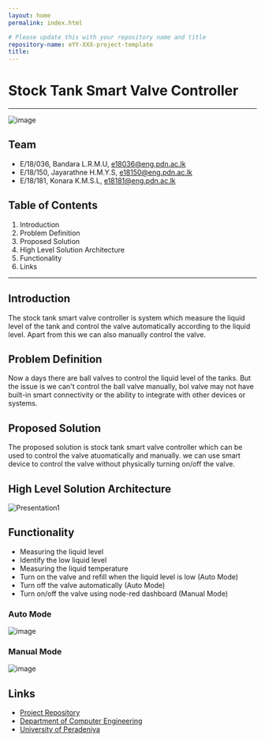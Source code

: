 ```yaml
---
layout: home
permalink: index.html

# Please update this with your repository name and title
repository-name: eYY-XXX-project-template
title:
---
```


[comment]: # "This is the standard layout for the project, but you can clean this and use your own template"

# Stock Tank Smart Valve Controller

---

![image](https://github.com/Konara98/test/assets/97779686/691d57b3-d45d-4fa8-842d-1c4211e7889c)

<!-- 
This is a sample image, to show how to add images to your page. To learn more options, please refer [this](https://projects.ce.pdn.ac.lk/docs/faq/how-to-add-an-image/)

![Sample Image](./images/sample.png)
 -->

## Team
-  E/18/036, Bandara L.R.M.U, [e18036@eng.pdn.ac.lk](mailto:name@email.com)
-  E/18/150, Jayarathne H.M.Y.S, [e18150@eng.pdn.ac.lk](mailto:name@email.com)
-  E/18/181, Konara K.M.S.L, [e18181@eng.pdn.ac.lk](mailto:name@email.com)

## Table of Contents
1. Introduction
2. Problem Definition
3. Proposed Solution
4. High Level Solution Architecture
5. Functionality
6. Links

---

## Introduction

The stock tank smart valve controller is system which measure the liquid level of the tank and control the valve automatically according to the liquid level. Apart from this we can also manually control the valve.

## Problem Definition

Now a days there are ball valves to control the liquid level of the tanks. But the issue is we can't control the ball valve manually, bol valve may not have built-in smart connectivity or the ability to integrate with other devices or systems.

## Proposed Solution

The proposed solution is stock tank smart valve controller which can be used to control the valve atuomatically and manually. we can use smart device to control the valve without physically turning on/off the valve.

## High Level Solution Architecture
![Presentation1](https://github.com/cepdnaclk/e18-co326-stock-tank-smart-valve-controller/assets/73745793/dfc54724-5604-4d91-a57b-08fa9db1eb4f)


## Functionality
- Measuring the liquid level
- Identify the low liquid level
- Measuring the liquid temperature
- Turn on the valve and refill when the liquid level is low (Auto Mode)
- Turn off the valve automatically (Auto Mode)
- Turn on/off the valve using node-red dashboard (Manual Mode)


### Auto Mode
![image](https://github.com/Konara98/test/assets/97779686/9ee67790-b36c-48d3-99c2-914bbd798f0b)

### Manual Mode
![image](https://github.com/cepdnaclk/e18-co326-stock-tank-smart-valve-controller/assets/97779686/ae7b6ce7-7d3c-4ebc-b205-3214fa7e9170)


## Links

- [Project Repository](https://github.com/cepdnaclk/e18-co326-stock-tank-smart-valve-controller)
- [Department of Computer Engineering](http://www.ce.pdn.ac.lk/)
- [University of Peradeniya](https://eng.pdn.ac.lk/)


[//]: # (Please refer this to learn more about Markdown syntax)
[//]: # (https://github.com/adam-p/markdown-here/wiki/Markdown-Cheatsheet)
